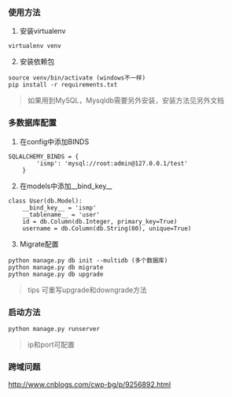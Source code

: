 ### 使用方法
1. 安装virtualenv
```
virtualenv venv
```
2. 安装依赖包
```
source venv/bin/activate (windows不一样)
pip install -r requirements.txt
```
> 如果用到MySQL，Mysqldb需要另外安装，安装方法见另外文档

### 多数据库配置
1. 在config中添加BINDS
```
SQLALCHEMY_BINDS = {
        'ismp': 'mysql://root:admin@127.0.0.1/test'
    }
```
2. 在models中添加__bind_key__
```
class User(db.Model):
    __bind_key__ = 'ismp'
    __tablename__ = 'user'
    id = db.Column(db.Integer, primary_key=True)
    username = db.Column(db.String(80), unique=True)

```
3. Migrate配置
```
python manage.py db init --multidb (多个数据库)
python manage.py db migrate
python manage.py db upgrade
```
> tips 可重写upgrade和downgrade方法

### 启动方法
```
python manage.py runserver
```
> ip和port可配置

### 跨域问题
http://www.cnblogs.com/cwp-bg/p/9256892.html